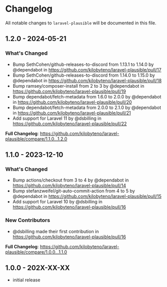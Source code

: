 # Changelog

All notable changes to `laravel-plausible` will be documented in this file.

## 1.2.0 - 2024-05-21

### What's Changed

* Bump SethCohen/github-releases-to-discord from 1.13.1 to 1.14.0 by @dependabot in https://github.com/kilobyteno/laravel-plausible/pull/17
* Bump SethCohen/github-releases-to-discord from 1.14.0 to 1.15.0 by @dependabot in https://github.com/kilobyteno/laravel-plausible/pull/18
* Bump ramsey/composer-install from 2 to 3 by @dependabot in https://github.com/kilobyteno/laravel-plausible/pull/19
* Bump dependabot/fetch-metadata from 1.6.0 to 2.0.0 by @dependabot in https://github.com/kilobyteno/laravel-plausible/pull/20
* Bump dependabot/fetch-metadata from 2.0.0 to 2.1.0 by @dependabot in https://github.com/kilobyteno/laravel-plausible/pull/21
* Add support for Laravel 11 by @dsbilling in https://github.com/kilobyteno/laravel-plausible/pull/22

**Full Changelog**: https://github.com/kilobyteno/laravel-plausible/compare/1.1.0...1.2.0

## 1.1.0 - 2023-12-10

### What's Changed

* Bump actions/checkout from 3 to 4 by @dependabot in https://github.com/kilobyteno/laravel-plausible/pull/14
* Bump stefanzweifel/git-auto-commit-action from 4 to 5 by @dependabot in https://github.com/kilobyteno/laravel-plausible/pull/15
* Add support for Laravel 10 by @dsbilling in https://github.com/kilobyteno/laravel-plausible/pull/16

### New Contributors

* @dsbilling made their first contribution in https://github.com/kilobyteno/laravel-plausible/pull/16

**Full Changelog**: https://github.com/kilobyteno/laravel-plausible/compare/1.0.0...1.1.0

## 1.0.0 - 202X-XX-XX

- initial release
